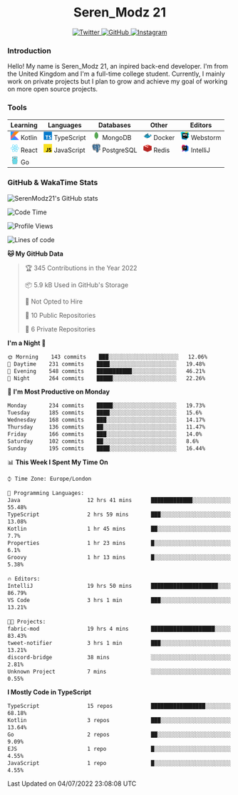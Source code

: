 <div align="center">
  <h1>Seren_Modz 21</h1>
  <a href="https://twitter.com/SerenModz21">
    <img alt="Twitter" src="https://img.shields.io/badge/twitter%20-%231DA1F2.svg?&style=for-the-badge&logo=Twitter&logoColor=white">
  </a>
  <a href="https://github.com/SerenModz21">
    <img alt="GitHub" src="https://img.shields.io/badge/github%20-%23121011.svg?&style=for-the-badge&logo=github&logoColor=white">
  </a>
  <a href="https://www.instagram.com/serenmodz21">
    <img alt="Instagram" src="https://img.shields.io/badge/instagram%20-%23E4405F.svg?&style=for-the-badge&logo=Instagram&logoColor=white">
  </a>
</div>

### Introduction

Hello! My name is Seren_Modz 21, an inpired back-end developer. I'm from the United Kingdom and I'm a full-time college student. Currently, I mainly work on private projects but I plan to grow and achieve my goal of working on more open source projects. 

### Tools

 **Learning**                                        | **Languages**                                               | **Databases**                                               | **Other**                                           | **Editors**                                                  
-----------------------------------------------------|-------------------------------------------------------------|-------------------------------------------------------------|-----------------------------------------------------|--------------------------------------------------------------
 <img width="19px" src="./assets/kotlin.svg"> Kotlin | <img width="19px" src="./assets/typescript.svg"> TypeScript | <img width="19px" src="./assets/mongodb.svg"> MongoDB       | <img width="19px" src="./assets/docker.svg"> Docker | <img width="19px" src="./assets/webstorm.svg"> Webstorm      
 <img width="19px" src="./assets/react.svg"> React   | <img width="19px" src="./assets/javascript.svg"> JavaScript | <img width="19px" src="./assets/postgresql.svg"> PostgreSQL | <img width="19px" src="./assets/redis.svg"> Redis   | <img width="19px" src="./assets/intellij-idea.svg"> IntelliJ
 <img width="19px" src="./assets/go.svg"> Go         |                                                             |                                                             |                                                     |                                                                                                               

### GitHub & WakaTime Stats

![SerenModz21's GitHub stats](https://github-readme-stats.vercel.app/api?username=SerenModz21&show_icons=true&theme=dark)

<!--START_SECTION:waka-->
![Code Time](http://img.shields.io/badge/Code%20Time-0%20secs-blue)

![Profile Views](http://img.shields.io/badge/Profile%20Views-1-blue)

![Lines of code](https://img.shields.io/badge/From%20Hello%20World%20I%27ve%20Written-15%20Thousand%20lines%20of%20code-blue)

**🐱 My GitHub Data** 

> 🏆 345 Contributions in the Year 2022
 > 
> 📦 5.9 kB Used in GitHub's Storage 
 > 
> 🚫 Not Opted to Hire
 > 
> 📜 10 Public Repositories 
 > 
> 🔑 6 Private Repositories  
 > 
**I'm a Night 🦉** 

```text
🌞 Morning    143 commits    ███░░░░░░░░░░░░░░░░░░░░░░   12.06% 
🌆 Daytime    231 commits    ████░░░░░░░░░░░░░░░░░░░░░   19.48% 
🌃 Evening    548 commits    ███████████░░░░░░░░░░░░░░   46.21% 
🌙 Night      264 commits    █████░░░░░░░░░░░░░░░░░░░░   22.26%

```
📅 **I'm Most Productive on Monday** 

```text
Monday       234 commits    █████░░░░░░░░░░░░░░░░░░░░   19.73% 
Tuesday      185 commits    ████░░░░░░░░░░░░░░░░░░░░░   15.6% 
Wednesday    168 commits    ███░░░░░░░░░░░░░░░░░░░░░░   14.17% 
Thursday     136 commits    ██░░░░░░░░░░░░░░░░░░░░░░░   11.47% 
Friday       166 commits    ███░░░░░░░░░░░░░░░░░░░░░░   14.0% 
Saturday     102 commits    ██░░░░░░░░░░░░░░░░░░░░░░░   8.6% 
Sunday       195 commits    ████░░░░░░░░░░░░░░░░░░░░░   16.44%

```


📊 **This Week I Spent My Time On** 

```text
⌚︎ Time Zone: Europe/London

💬 Programming Languages: 
Java                     12 hrs 41 mins      █████████████░░░░░░░░░░░░   55.48% 
TypeScript               2 hrs 59 mins       ███░░░░░░░░░░░░░░░░░░░░░░   13.08% 
Kotlin                   1 hr 45 mins        ██░░░░░░░░░░░░░░░░░░░░░░░   7.7% 
Properties               1 hr 23 mins        █░░░░░░░░░░░░░░░░░░░░░░░░   6.1% 
Groovy                   1 hr 13 mins        █░░░░░░░░░░░░░░░░░░░░░░░░   5.38%

🔥 Editors: 
IntelliJ                 19 hrs 50 mins      █████████████████████░░░░   86.79% 
VS Code                  3 hrs 1 min         ███░░░░░░░░░░░░░░░░░░░░░░   13.21%

🐱‍💻 Projects: 
fabric-mod               19 hrs 4 mins       ████████████████████░░░░░   83.43% 
tweet-notifier           3 hrs 1 min         ███░░░░░░░░░░░░░░░░░░░░░░   13.21% 
discord-bridge           38 mins             ░░░░░░░░░░░░░░░░░░░░░░░░░   2.81% 
Unknown Project          7 mins              ░░░░░░░░░░░░░░░░░░░░░░░░░   0.55%

```

**I Mostly Code in TypeScript** 

```text
TypeScript               15 repos            █████████████████░░░░░░░░   68.18% 
Kotlin                   3 repos             ███░░░░░░░░░░░░░░░░░░░░░░   13.64% 
Go                       2 repos             ██░░░░░░░░░░░░░░░░░░░░░░░   9.09% 
EJS                      1 repo              █░░░░░░░░░░░░░░░░░░░░░░░░   4.55% 
JavaScript               1 repo              █░░░░░░░░░░░░░░░░░░░░░░░░   4.55%

```



 Last Updated on 04/07/2022 23:08:08 UTC
<!--END_SECTION:waka-->
